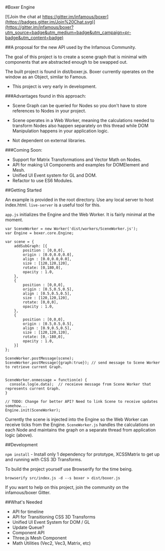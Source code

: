 #Boxer Engine

[![Join the chat at https://gitter.im/infamous/boxer](https://badges.gitter.im/Join%20Chat.svg)](https://gitter.im/infamous/boxer?utm_source=badge&utm_medium=badge&utm_campaign=pr-badge&utm_content=badge)

##A proposal for the new API used by the Infamous Community.

The goal of this project is to create a scene graph that is minimal with components that are abstracted enough to be swapped out.

The built project is found in dist/boxer.js. Boxer currently operates on the window as an Object, similar to Famous.

- This project is very early in development.

###Advantages found in this approach:

* Scene Graph can be queried for Nodes so you don't have to store references to Nodes in your project.

* Scene operates in a Web Worker, meaning the calculations needed to transform Nodes also happen separately on this thread while DOM Manipulation happens in your application logic.

* Not dependent on external libraries.


###Coming Soon:

* Support for Matrix Transformations and Vector Math on Nodes.
* API for making UI Components and examples for DOMElement and Mesh.
* Unified UI Event system for GL and DOM.
* Refactor to use ES6 Modules.

##Getting Started

An example is provided in the root directory. Use any local server to host index.html. `live-server` is a useful tool for this.

`app.js` initializes the Engine and the Web Worker. It is fairly minimal at the moment.

```
var SceneWorker = new Worker('dist/workers/SceneWorker.js');
var Engine = boxer.core.Engine;

var scene = {
    addSubGraph: [{
        position : [0,0,0],
        origin : [0.0,0.0,0.0],
        align : [0.0,0.0,0.0],
        size : [120,120,120],
        rotate: [0,180,0],
        opacity : 1.0,
    },
    {
        position : [0,0,0],
        origin : [0.5,0.5,0.5],
        align : [0.5,0.5,0.5],
        size : [120,120,120],
        rotate: [0,0,0],
        opacity : 1.0,
    },
    {
        position : [0,0,0],
        origin : [0.5,0.5,0.5],
        align : [0.9,0.5,0.5],
        size : [120,120,120],
        rotate: [0,-180,0],
        opacity : 1.0,
    }]
};

SceneWorker.postMessage(scene);
SceneWorker.postMessage({graph:true}); // send message to Scene Worker to retrieve current Graph.


SceneWorker.onmessage = function(e) {
  console.log(e.data);  // receieve message from Scene Worker that represents current Graph.
}

// TODO: Change for better API? Need to link Scene to receive updates somehow...
Engine.init(SceneWorker);

```

Currently the scene is injected into the Engine so the Web Worker can receive ticks from the Engine. `SceneWorker.js` handles the calculations on each Node and maintains the graph on a separate thread from application logic (above).


##Development

`npm install` - Install only 1 dependency for prototype, XCSSMatrix to get up and running with CSS 3D Transforms.

To build the project yourself use Browserify for the time being.

`browserify src/index.js -d --s boxer > dist/boxer.js`

If you want to help on this project, join the community on the infamous/boxer Gitter.

##What's Needed

* API for timeline
* API for Transitioning CSS 3D Transforms
* Unified UI Event System for DOM / GL
* Update Queue? 
* Component API
* Three.js Mesh Component
* Math Utilities (Vec2, Vec3, Matrix, etc)
